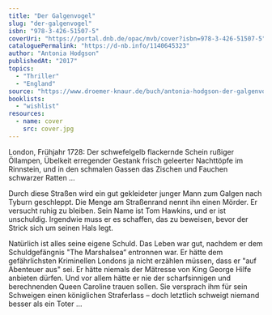 ```yaml
---
title: "Der Galgenvogel"
slug: "der-galgenvogel"
isbn: "978-3-426-51507-5"
coverUri: "https://portal.dnb.de/opac/mvb/cover?isbn=978-3-426-51507-5"
cataloguePermalink: "https://d-nb.info/1140645323"
author: "Antonia Hodgson"
publishedAt: "2017"
topics:
  - "Thriller"
  - "England"
source: "https://www.droemer-knaur.de/buch/antonia-hodgson-der-galgenvogel-9783426515075"
booklists:
  - "wishlist"
resources:
  - name: cover
    src: cover.jpg
---
```

London, Frühjahr 1728: Der schwefelgelb flackernde Schein rußiger Öllampen, 
Übelkeit erregender Gestank frisch geleerter Nachttöpfe im Rinnstein, und in 
den schmalen Gassen das Zischen und Fauchen schwarzer Ratten …

Durch diese Straßen wird ein gut gekleideter junger Mann zum Galgen nach 
Tyburn geschleppt. Die Menge am Straßenrand nennt ihn einen Mörder. Er 
versucht ruhig zu bleiben. Sein Name ist Tom Hawkins, und er ist unschuldig. 
Irgendwie muss er es schaffen, das zu beweisen, bevor der Strick sich um 
seinen Hals legt.

Natürlich ist alles seine eigene Schuld. Das Leben war gut, nachdem er dem 
Schuldgefängnis "The Marshalsea“ entronnen war. Er hätte dem gefährlichsten 
Kriminellen Londons ja nicht erzählen müssen, dass er "auf Abenteuer aus" sei. 
Er hätte niemals der Mätresse von King George Hilfe anbieten dürfen. Und vor 
allem hätte er nie der scharfsinnigen und berechnenden Queen Caroline trauen 
sollen. Sie versprach ihm für sein Schweigen einen königlichen Straferlass – 
doch letztlich schweigt niemand besser als ein Toter …